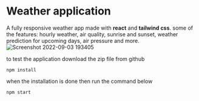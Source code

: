 # Weather application 
A fully responsive weather app made with **react** and **tailwind css**. some of the features: hourly weather, air quality, sunrise and sunset, weather prediction for upcoming days, air pressure and more.
![Screenshot 2022-09-03 193405](https://user-images.githubusercontent.com/105069707/188276531-26304483-7c7a-43ec-a6df-b7d1cbac7282.png)

to test the application download the zip file from github

```
npm install
```
when the installation is done then run the command below
```
npm start
```
